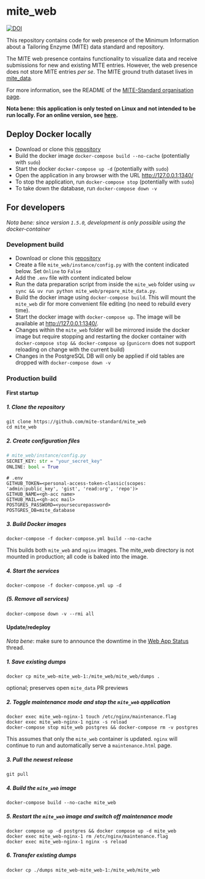 mite_web
=========

[![DOI](https://zenodo.org/badge/874302233.svg)](https://doi.org/10.5281/zenodo.14933931)

This repository contains code for web presence of the Minimum Information about a Tailoring Enzyme (MITE) data standard and repository.

The MITE web presence contains functionality to visualize data and receive submissions for new and existing MITE entries.
However, the web presence does not store MITE entries *per se*. The MITE ground truth dataset lives in [mite_data](https://github.com/mite-standard/mite_data).

For more information, see the README of the [MITE-Standard organisation page](https://github.com/mite-standard).

**Nota bene: this application is only tested on Linux and not intended to be run locally. For an online version, see [here](https://mite.bioinformatics.nl/).**

## Deploy Docker locally

- Download or clone this [repository](https://github.com/mite-standard/mite_web)
- Build the docker image `docker-compose build --no-cache` (potentially with `sudo`)
- Start the docker `docker-compose up -d` (potentially with `sudo`)
- Open the application in any browser with the URL http://127.0.0.1:1340/
- To stop the application, run `docker-compose stop` (potentially with `sudo`)
- To take down the database, run `docker-compose down -v`

## For developers

*Nota bene: since version `1.5.0`, development is only possible using the docker-container*

### Development build

- Download or clone this [repository](https://github.com/mite-standard/mite_web)
- Create a file `mite_web/instance/config.py` with the content indicated below. Set `Online` to `False`
- Add the `.env` file with content indicated below
- Run the data preparation script from inside the `mite_web` folder using `uv sync && uv run python mite_web/prepare_mite_data.py`.
- Build the docker image using `docker-compose build`. This will mount the `mite_web` dir for more convenient file editing (no need to rebuild every time).
- Start the docker image with `docker-compose up`. The image will be available at http://127.0.0.1:1340/.
- Changes within the `mite_web` folder will be mirrored inside the docker image but require stopping and restarting the docker container with `docker-compose stop && docker-compose up` (`gunicorn` does not support reloading on change with the current build)
- Changes in the PostgreSQL DB will only be applied if old tables are dropped with `docker-compose down -v`

### Production build

#### First startup

##### 1. Clone the repository
```commandline
git clone https://github.com/mite-standard/mite_web
cd mite_web
```
##### 2. Create configuration files
```python
# mite_web/instance/config.py
SECRET_KEY: str = "your_secret_key"
ONLINE: bool = True
```
```commandline
# .env
GITHUB_TOKEN=<personal-access-token-classic(scopes: 'admin:public_key', 'gist', 'read:org', 'repo')>
GITHUB_NAME=<gh-acc name>
GITHUB_MAIL=<gh-acc mail>
POSTGRES_PASSWORD=<yoursecurepassword>
POSTGRES_DB=mite_database
```
##### 3. Build Docker images
```commandline
docker-compose -f docker-compose.yml build --no-cache
```
This builds both `mite_web` and `nginx` images. The mite_web directory is not mounted in production; all code is baked into the image.
##### 4. Start the services
```commandline
docker-compose -f docker-compose.yml up -d
```
##### (5. Remove all services)
```commandline
docker-compose down -v --rmi all
```

#### Update/redeploy

*Nota bene*: make sure to announce the downtime in the [Web App Status](https://github.com/orgs/mite-standard/discussions/5) thread.

##### 1. Save existing dumps
```commandline
docker cp mite_web-mite_web-1:/mite_web/mite_web/dumps .
```
optional; preserves open `mite_data` PR previews
##### 2. Toggle maintenance mode and stop the `mite_web` application 
```commandline
docker exec mite_web-nginx-1 touch /etc/nginx/maintenance.flag
docker exec mite_web-nginx-1 nginx -s reload
docker-compose stop mite_web postgres && docker-compose rm -v postgres
```
This assumes that only the `mite_web` container is updated. `nginx` will continue to run and automatically serve a `maintenance.html` page.
##### 3. Pull the newest release
```commandline
git pull
```
##### 4. Build the `mite_web` image
```commandline
docker-compose build --no-cache mite_web
```
##### 5. Restart the `mite_web` image and switch off maintenance mode
```commandline
docker compose up -d postgres && docker compose up -d mite_web
docker exec mite_web-nginx-1 rm /etc/nginx/maintenance.flag
docker exec mite_web-nginx-1 nginx -s reload
```
##### 6. Transfer existing dumps
```commandline
docker cp ./dumps mite_web-mite_web-1:/mite_web/mite_web
```